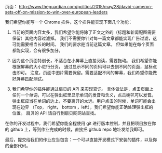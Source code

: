 页面： 
http://www.theguardian.com/politics/2015/may/28/david-cameron-sets-off-on-mission-to-win-over-european-leaders

我们希望你能写一个 Chrome 插件，这个插件能实现下面几个功能：

1. 当前的页面内容太多，我们希望你能将除了正文之外的（标题和新闻配图需要保留）其他内容过滤掉。 我们不需要你针对每一篇文章都能实现广告过滤，这可能需要相当长的时间。 我们的要求是当前这篇文章。 但如果能在每个页面都能实现，会有很多加分。

2. 因为这个页面特别长，不适合在小屏幕上直接阅读，需要拖动。 我们希望你能根据屏幕的大小进行分页， 通过显示不同的页码可以去到不同的页面，鼠标点击即可。 注意，页面中图片需要保留。需要适配不同的屏幕，我们希望你能做好屏幕匹配测试。

3. 我们希望你的插件能通过扇贝的 API 来实现查词。 具体做法是，点击页面上任何一个单词，可以在弹出框里显示单词的发音和含义，点击喇叭可以发音。 弹出框应当在单词的边上，不要离开的太远。用户点击的时候，单词可能会出现在边界 （Top， right， bottom ，left），我们希望你能正确处理弹出框的位置。 扇贝的 API 请自行到扇贝网网站查找。 

在你的开发过程中，我们希望你能全程使用 git 进行版本控制，并且把项目放在你的 github 上，等到作业完成的时候，直接把 github repo 地址发给我即可。

最后，提交给我们的作业应当包含：一个可以直接开发模式下安装的插件，以及你的全部代码。